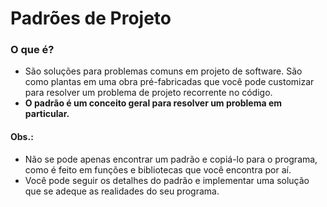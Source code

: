 # Padrões de Projeto
### O que é?
- São soluções para problemas comuns em projeto de software. São como plantas em uma obra pré-fabricadas que você pode customizar para resolver um problema de projeto recorrente no código.
- **O padrão é um conceito geral para resolver um problema em particular.**
#### Obs.:
- Não se pode apenas encontrar um padrão e copiá-lo para o programa, como é feito em funções e bibliotecas que você encontra por aí.
- Você pode seguir os detalhes do padrão e implementar uma solução que se adeque as realidades do seu programa.

